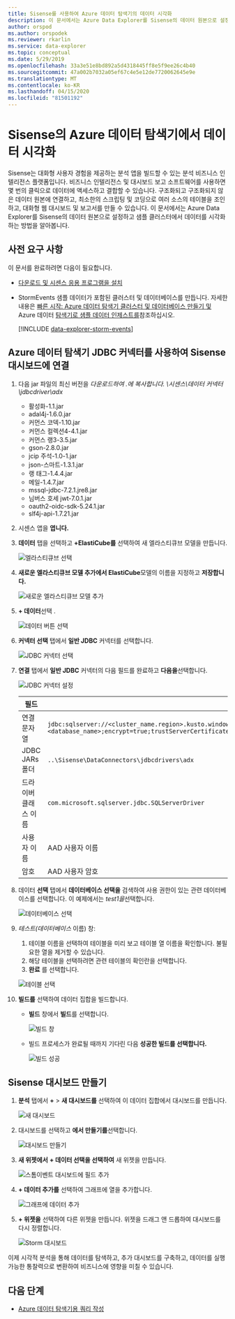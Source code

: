 ```yaml
---
title: Sisense를 사용하여 Azure 데이터 탐색기의 데이터 시각화
description: 이 문서에서는 Azure Data Explorer를 Sisense의 데이터 원본으로 설정하고 데이터를 시각화하는 방법을 알아봅니다.
author: orspod
ms.author: orspodek
ms.reviewer: rkarlin
ms.service: data-explorer
ms.topic: conceptual
ms.date: 5/29/2019
ms.openlocfilehash: 33a3e51e8bd892a5d4318445ff8e5f9ee26c4b40
ms.sourcegitcommit: 47a002b7032a05ef67c4e5e12de7720062645e9e
ms.translationtype: MT
ms.contentlocale: ko-KR
ms.lasthandoff: 04/15/2020
ms.locfileid: "81501192"
---
```

# <a name="visualize-data-from-azure-data-explorer-in-sisense"></a>Sisense의 Azure 데이터 탐색기에서 데이터 시각화

Sisense는 대화형 사용자 경험을 제공하는 분석 앱을 빌드할 수 있는 분석 비즈니스 인텔리전스 플랫폼입니다. 비즈니스 인텔리전스 및 대시보드 보고 소프트웨어를 사용하면 몇 번의 클릭으로 데이터에 액세스하고 결합할 수 있습니다. 구조화되고 구조화되지 않은 데이터 원본에 연결하고, 최소한의 스크립팅 및 코딩으로 여러 소스의 테이블을 조인하고, 대화형 웹 대시보드 및 보고서를 만들 수 있습니다. 이 문서에서는 Azure Data Explorer를 Sisense의 데이터 원본으로 설정하고 샘플 클러스터에서 데이터를 시각화하는 방법을 알아봅니다.

## <a name="prerequisites"></a>사전 요구 사항

이 문서를 완료하려면 다음이 필요합니다.

* [다운로드 및 시센스 응용 프로그램을 설치](https://documentation.sisense.com/latest/getting-started/download-install.htm) 

* StormEvents 샘플 데이터가 포함된 클러스터 및 데이터베이스를 만듭니다. 자세한 내용은 [빠른 시작: Azure 데이터 탐색기 클러스터 및 데이터베이스 만들기 및](create-cluster-database-portal.md) Azure 데이터 [탐색기로 샘플 데이터 인제스트를](ingest-sample-data.md)참조하십시오.

    [!INCLUDE [data-explorer-storm-events](includes/data-explorer-storm-events.md)]

## <a name="connect-to-sisense-dashboards-using-azure-data-explorer-jdbc-connector"></a>Azure 데이터 탐색기 JDBC 커넥터를 사용하여 Sisense 대시보드에 연결

1. 다음 jar 파일의 최신 버전을 *다운로드하여 .에 복사합니다. \시센스\데이터 커넥터\jdbcdriver\adx* 

    * 활성화-1.1.jar
    * adal4j-1.6.0.jar
    * 커먼스 코덱-1.10.jar
    * 커먼스 컬렉션4-4.1.jar
    * 커먼스 랭3-3.5.jar
    * gson-2.8.0.jar
    * jcip 주석-1.0-1.jar
    * json-스마트-1.3.1.jar
    * 랭 태그-1.4.4.jar
    * 메일-1.4.7.jar
    * mssql-jdbc-7.2.1.jre8.jar
    * 님버스 호세 jwt-7.0.1.jar
    * oauth2-oidc-sdk-5.24.1.jar
    * slf4j-api-1.7.21.jar
    
1. 시센스 앱을 **엽니다.**
1. **데이터** 탭을 선택하고 **+ElastiCube를** 선택하여 새 엘라스티큐브 모델을 만듭니다.
    
    ![엘라스티큐브 선택](media/sisense/data-select-elasticube.png)

1. **새로운 엘라스티큐브 모델 추가에서 ElastiCube**모델의 이름을 지정하고 **저장합니다.**
   
    ![새로운 엘라스티큐브 모델 추가](media/sisense/add-new-elasticube-model.png)

1. **+ 데이터**선택 .

    ![데이터 버튼 선택](media/sisense/select-data.png)

1. **커넥터 선택** 탭에서 **일반 JDBC** 커넥터를 선택합니다.

    ![JDBC 커넥터 선택](media/sisense/select-connector.png)

1. **연결** 탭에서 **일반 JDBC** 커넥터의 다음 필드를 완료하고 **다음을**선택합니다.

    ![JDBC 커넥터 설정](media/sisense/jdbc-connector.png)

    |필드 |Description |
    |---------|---------|
    |연결 문자열     |   `jdbc:sqlserver://<cluster_name.region>.kusto.windows.net:1433;database=<database_name>;encrypt=true;trustServerCertificate=false;hostNameInCertificate=*.kusto.windows.net;loginTimeout=30;authentication=ActiveDirectoryPassword`      |
    |JDBC JARs 폴더  |    `..\Sisense\DataConnectors\jdbcdrivers\adx`     |
    |드라이버 클래스 이름    |   `com.microsoft.sqlserver.jdbc.SQLServerDriver`      |
    |사용자 이름   |    AAD 사용자 이름     |
    |암호     |   AAD 사용자 암호      |

1. 데이터 **선택** 탭에서 **데이터베이스 선택을** 검색하여 사용 권한이 있는 관련 데이터베이스를 선택합니다. 이 예제에서는 *test1을*선택합니다.

    ![데이터베이스 선택](media/sisense/select-database.png)

1. *테스트(데이터베이스* 이름) 창:
    1. 테이블 이름을 선택하여 테이블을 미리 보고 테이블 열 이름을 확인합니다. 불필요한 열을 제거할 수 있습니다.
    1. 해당 테이블을 선택하려면 관련 테이블의 확인란을 선택합니다. 
    1. **완료** 를 선택합니다.

    ![테이블 선택](media/sisense/select-table-see-columns.png)    

1. **빌드를** 선택하여 데이터 집합을 빌드합니다. 

    * **빌드** 창에서 **빌드**를 선택합니다.

      ![빌드 창](media/sisense/build-window.png)

    * 빌드 프로세스가 완료될 때까지 기다린 다음 **성공한 빌드를 선택합니다.**

      ![빌드 성공](media/sisense/build-succeeded.png)

## <a name="create-sisense-dashboards"></a>Sisense 대시보드 만들기

1. **분석** 탭에서 **+**  >  **새 대시보드를** 선택하여 이 데이터 집합에서 대시보드를 만듭니다.

    ![새 대시보드](media/sisense/new-dashboard.png)

1. 대시보드를 선택하고 **에서 만들기를**선택합니다. 

    ![대시보드 만들기](media/sisense/create-dashboard.png)

1. **새 위젯에서** **+ 데이터 선택을 선택하여** 새 위젯을 만듭니다. 

    ![스톰이벤트 대시보드에 필드 추가](media/sisense/storm-dashboard-add-field.png)  

1. **+ 데이터 추가를** 선택하여 그래프에 열을 추가합니다. 

    ![그래프에 데이터 추가](media/sisense/add-more-data.png)

1. **+ 위젯을** 선택하여 다른 위젯을 만듭니다. 위젯을 드래그 앤 드롭하여 대시보드를 다시 정렬합니다.

    ![Storm 대시보드](media/sisense/final-dashboard.png)

이제 시각적 분석을 통해 데이터를 탐색하고, 추가 대시보드를 구축하고, 데이터를 실행 가능한 통찰력으로 변환하여 비즈니스에 영향을 미칠 수 있습니다.

## <a name="next-steps"></a>다음 단계

* [Azure 데이터 탐색기용 쿼리 작성](write-queries.md)

